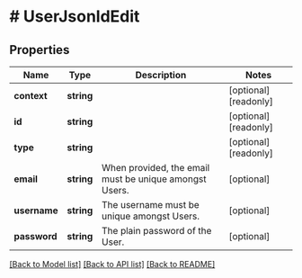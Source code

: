 # # UserJsonldEdit

## Properties

Name | Type | Description | Notes
------------ | ------------- | ------------- | -------------
**context** | **string** |  | [optional] [readonly]
**id** | **string** |  | [optional] [readonly]
**type** | **string** |  | [optional] [readonly]
**email** | **string** | When provided, the email must be unique amongst Users. | [optional]
**username** | **string** | The username must be unique amongst Users. | [optional]
**password** | **string** | The plain password of the User. | [optional]

[[Back to Model list]](../../README.md#models) [[Back to API list]](../../README.md#endpoints) [[Back to README]](../../README.md)
